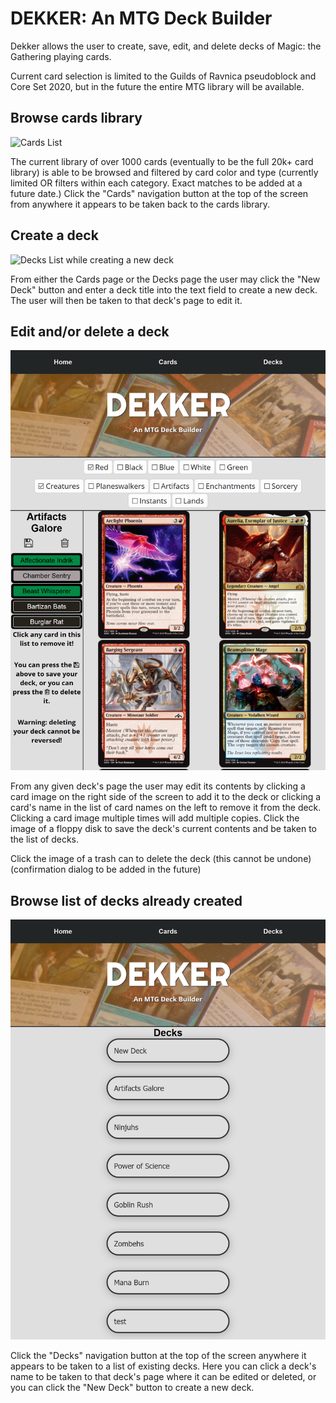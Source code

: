 # DEKKER: An MTG Deck Builder

Dekker allows the user to create, save, edit, and delete decks of Magic: the Gathering playing cards.

Current card selection is limited to the Guilds of Ravnica pseudoblock and Core Set 2020, but in the future the entire MTG library will be available.

## Browse cards library

![Cards List](./public/readme-assets/cards-list.png)

The current library of over 1000 cards (eventually to be the full 20k+ card library) is able to be browsed and filtered by card color and type (currently limited OR filters within each category. Exact matches to be added at a future date.) Click the "Cards" navigation button at the top of the screen from anywhere it appears to be taken back to the cards library.

## Create a deck

![Decks List while creating a new deck](./public/readme-assets/deck-list-creating-deck.png)

From either the Cards page or the Decks page the user may click the "New Deck" button and enter a deck title into the text field to create a new deck. The user will then be taken to that deck's page to edit it.

## Edit and/or delete a deck

![Deck Editor](./public/readme-assets/deck-editor.png)

From any given deck's page the user may edit its contents by clicking a card image on the right side of the screen to add it to the deck or clicking a card's name in the list of card names on the left to remove it from the deck. Clicking a card image multiple times will add multiple copies. Click the image of a floppy disk to save the deck's current contents and be taken to the list of decks.

Click the image of a trash can to delete the deck (this cannot be undone) (confirmation dialog to be added in the future)

## Browse list of decks already created

![Decks list](./public/readme-assets/decks-list.png)

Click the "Decks" navigation button at the top of the screen anywhere it appears to be taken to a list of existing decks. Here you can click a deck's name to be taken to that deck's page where it can be edited or deleted, or you can click the "New Deck" button to create a new deck.

